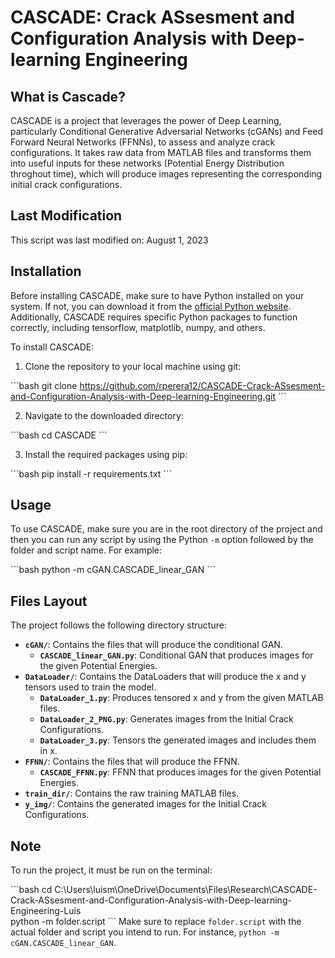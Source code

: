 # CASCADE: Crack ASsesment and Configuration Analysis with Deep-learning Engineering

## What is Cascade?

CASCADE is a project that leverages the power of Deep Learning, particularly Conditional Generative Adversarial Networks (cGANs) and Feed Forward Neural Networks (FFNNs), to assess and analyze crack configurations. It takes raw data from MATLAB files and transforms them into useful inputs for these networks (Potential Energy Distribution throghout time), which will produce images representing the corresponding initial crack configurations. 

## Last Modification

This script was last modified on: August 1, 2023

## Installation

Before installing CASCADE, make sure to have Python installed on your system. If not, you can download it from the [official Python website](https://www.python.org/downloads/). Additionally, CASCADE requires specific Python packages to function correctly, including tensorflow, matplotlib, numpy, and others.

To install CASCADE:

1. Clone the repository to your local machine using git:

\```bash
git clone https://github.com/rperera12/CASCADE-Crack-ASsesment-and-Configuration-Analysis-with-Deep-learning-Engineering.git
\```

2. Navigate to the downloaded directory:

\```bash
cd CASCADE
\```

3. Install the required packages using pip:

\```bash
pip install -r requirements.txt
\```

## Usage

To use CASCADE, make sure you are in the root directory of the project and then you can run any script by using the Python `-m` option followed by the folder and script name. For example:

\```bash
python -m cGAN.CASCADE_linear_GAN
\```

## Files Layout

The project follows the following directory structure:

- **`cGAN/`**: Contains the files that will produce the conditional GAN.
  - **`CASCADE_linear_GAN.py`**: Conditional GAN that produces images for the given Potential Energies.
- **`DataLoader/`**: Contains the DataLoaders that will produce the x and y tensors used to train the model.
  - **`DataLoader_1.py`**: Produces tensored x and y from the given MATLAB files.
  - **`DataLoader_2_PNG.py`**: Generates images from the Initial Crack Configurations.
  - **`DataLoader_3.py`**: Tensors the generated images and includes them in x.
- **`FFNN/`**: Contains the files that will produce the FFNN.
  - **`CASCADE_FFNN.py`**: FFNN that produces images for the given Potential Energies.
- **`train_dir/`**: Contains the raw training MATLAB files.
- **`y_img/`**: Contains the generated images for the Initial Crack Configurations.

## Note

To run the project, it must be run on the terminal:

\```bash
cd C:\Users\luism\OneDrive\Documents\Files\Research\CASCADE-Crack-ASsesment-and-Configuration-Analysis-with-Deep-learning-Engineering-Luis\
python -m folder.script
\```
Make sure to replace `folder.script` with the actual folder and script you intend to run. For instance, `python -m cGAN.CASCADE_linear_GAN`.
